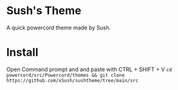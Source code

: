 # Sush's Theme
A quick powercord theme made by Sush.

# Install 
Open Command prompt and and paste with CTRL + SHIFT + V
`cd powercord/src/Powercord/themes && git clone https://github.com/xSush/sushtheme/tree/main/src`
